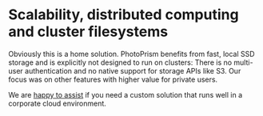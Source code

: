 # Scalability, distributed computing and cluster filesystems 

Obviously this is a home solution. PhotoPrism benefits from fast, local SSD storage
and is explicitly not designed to run on clusters: 
There is no multi-user authentication and no native support for storage APIs like S3.
Our focus was on other features with higher value for private users.

We are [happy to assist](../contact.md) if you need a custom solution that runs well 
in a corporate cloud environment.
